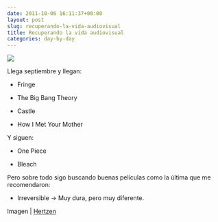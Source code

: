 ```yaml
---
date: 2011-10-06 16:11:37+00:00
layout: post
slug: recuperando-la-vida-audiovisual
title: Recuperando la vida audiovisual
categories: day-by-day
---
```


![](http://farm6.static.flickr.com/5291/5437564246_627acbe94f_z.jpg)

Llega septiembre y llegan:



	
  * Fringe

	
  * The Big Bang Theory

	
  * Castle

	
  * How I Met Your Mother


Y siguen:

	
  * One Piece

	
  * Bleach


Pero sobre todo sigo buscando buenas películas como la última que me recomendaron:

	
  * Irreversible -> Muy dura, pero muy diferente.




Imagen | [Hertzen](http://www.flickr.com/photos/hertzen/5437564246/)
